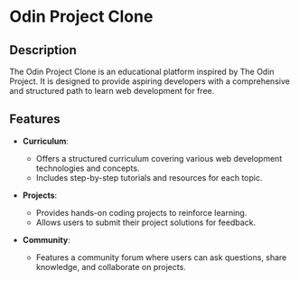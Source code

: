 # Odin Project Clone

## Description

The Odin Project Clone is an educational platform inspired by The Odin Project. It is designed to provide aspiring developers with a comprehensive and structured path to learn web development for free.

## Features

- **Curriculum**:
  - Offers a structured curriculum covering various web development technologies and concepts.
  - Includes step-by-step tutorials and resources for each topic.

- **Projects**:
  - Provides hands-on coding projects to reinforce learning.
  - Allows users to submit their project solutions for feedback.

- **Community**:
  - Features a community forum where users can ask questions, share knowledge, and collaborate on projects.

